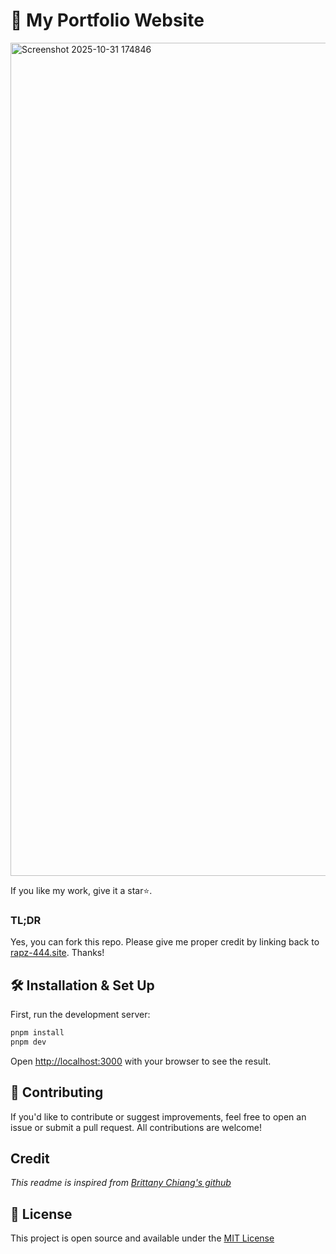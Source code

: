 # 🚀 My Portfolio Website

<img width="2559" height="1333" alt="Screenshot 2025-10-31 174846" src="https://github.com/user-attachments/assets/a8219c3f-f336-4bd8-a154-1e43e98d21c9" />

If you like my work, give it a star⭐.

### TL;DR

Yes, you can fork this repo. Please give me proper credit by linking back to [rapz-444.site](https://rapz-444.site/). Thanks!

## 🛠 Installation & Set Up

First, run the development server:

```bash
pnpm install
pnpm dev
```

Open [http://localhost:3000](http://localhost:3000) with your browser to see the result.

## 🤝 Contributing
If you'd like to contribute or suggest improvements, feel free to open an issue or submit a pull request. All contributions are welcome!

## Credit
_This readme is inspired from [Brittany Chiang's github](https://github.com/bchiang7/v4)_

## 📄 License
This project is open source and available under the [MIT License](https://github.com/444rapz/portfolio/blob/master/LICENSE)
